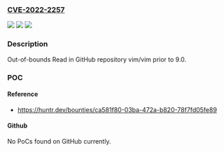 ### [CVE-2022-2257](https://cve.mitre.org/cgi-bin/cvename.cgi?name=CVE-2022-2257)
![](https://img.shields.io/static/v1?label=Product&message=vim%2Fvim&color=blue)
![](https://img.shields.io/static/v1?label=Version&message=n%2Fa&color=blue)
![](https://img.shields.io/static/v1?label=Vulnerability&message=CWE-125%20Out-of-bounds%20Read&color=brighgreen)

### Description

Out-of-bounds Read in GitHub repository vim/vim prior to 9.0.

### POC

#### Reference
- https://huntr.dev/bounties/ca581f80-03ba-472a-b820-78f7fd05fe89

#### Github
No PoCs found on GitHub currently.

